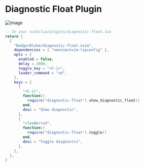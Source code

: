 # Diagnostic Float Plugin
![image](https://github.com/user-attachments/assets/a6dfc62c-0a33-4ca8-97df-fa8b302e3e69)

```lua
-- In your nvim/lua/plugins/diagnostic-float.lua
return {
  {
    "BadgerBloke/diagnostic-float.nvim",
    dependencies = { "neovim/nvim-lspconfig" },
    opts = {
      enabled = false,
      delay = 2000,
      toggle_key = "<C-i>",
      leader_command = "xd",
    },
    keys = {
      {
        "<C-i>",
        function()
          require("diagnostic-float").show_diagnostic_float()
        end,
        desc = "Show diagnostic",
      },
      {
        "<leader>xd",
        function()
          require("diagnostic-float").toggle()
        end,
        desc = "Toggle diagnostic",
      },
    },
  },
}

```
